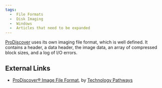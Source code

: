 ```yaml
---
tags:
  -  File Formats
  -  Disk Imaging
  -  Windows
  -  Articles that need to be expanded
---
```

[ProDiscover](prodiscover.md) uses its own imaging file format,
which is well defined. It contains a header, a data header, the image
data, an array of compressed block sizes, and a log of I/O errors.

## External Links

- [ProDiscover® Image File
  Format](http://www.techpathways.com/uploads/ProDiscoverImageFileFormatv4.pdf),
  by [Technology Pathways](technology_pathways.md)